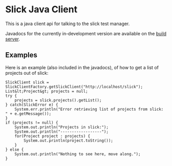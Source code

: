 Slick Java Client
=================

This is a java client api for talking to the slick test manager.

Javadocs for the currently in-development version are available on the 
[build server](http://build.tcrun.org/job/slickqa-java-client/lastSuccessfulBuild/artifact/target/apidocs/index.html).


Examples
--------

Here is an example (also included in the javadocs), of how to get a list of 
projects out of slick:

    SlickClient slick = SlickClientFactory.getSlickClient("http://localhost/slick");
    List&lt;Project&gt; projects = null;
    try {
        projects = slick.projects().getList();
    } catch(SlickError e) {
        System.err.println("Error retrieving list of projects from slick: " + e.getMessage());
    }
    if (projects != null) {
        System.out.println("Projects in slick:");
        System.out.println("------------------");
        for(Project project : projects) {
            System.out.println(project.toString());
        }
    } else {
        System.out.println("Nothing to see here, move along.");
    } 
